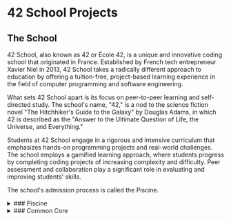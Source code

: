 # 42 School Projects

## The School
42 School, also known as 42 or École 42, is a unique and innovative coding school that originated in France. Established by French tech entrepreneur Xavier Niel in 2013, 42 School takes a radically different approach to education by offering a tuition-free, project-based learning experience in the field of computer programming and software engineering.

What sets 42 School apart is its focus on peer-to-peer learning and self-directed study. The school's name, "42," is a nod to the science fiction novel "The Hitchhiker's Guide to the Galaxy" by Douglas Adams, in which 42 is described as the "Answer to the Ultimate Question of Life, the Universe, and Everything." 

Students at 42 School engage in a rigorous and intensive curriculum that emphasizes hands-on programming projects and real-world challenges. The school employs a gamified learning approach, where students progress by completing coding projects of increasing complexity and difficulty. Peer assessment and collaboration play a significant role in evaluating and improving students' skills.

The school's admission process is called the Piscine.
<details>
<summary>### Piscine</summary>
The "piscine" is a unique and intense coding bootcamp-style program offered by 42 School. The term "piscine" is French for "swimming pool," which metaphorically refers to diving into a challenging and immersive learning experience. During the piscine, participants, often prospective students of 42 School, are given a condensed period of time, typically a few weeks, to fully immerse themselves in coding and problem-solving tasks.

The piscine serves as an entry point and selection process for 42 School's full curriculum. It's designed to evaluate candidates' coding skills, determination, and ability to handle the rigorous and collaborative learning style that 42 School employs. The challenges presented during the piscine range in complexity, requiring participants to work on various coding projects and exercises.

Participating in the piscine is a way for candidates to showcase their coding abilities, learn about 42 School's unique learning environment, and earn a spot in the full program if they successfully complete the challenges and demonstrate the required aptitude.
</details>

<details>
<summary>### Common Core</summary>
At 42 School, the Common Core is a set of programming projects and challenges that serve as a common starting point for all students. It ensures that everyone develops a baseline proficiency in coding and problem-solving skills before moving on to more specialized areas of study. The Common Core is designed to help students familiarize themselves with the school's unique project-based learning model and to create a level playing field for diverse learners.

Completing the Common Core demonstrates a student's ability to grasp fundamental coding concepts and effectively collaborate with peers, which are essential skills for success in 42 School's self-directed learning environment. After completing the Common Core, students have the freedom to explore more advanced projects and topics based on their interests and goals within the school's broader curriculum.
</details>
